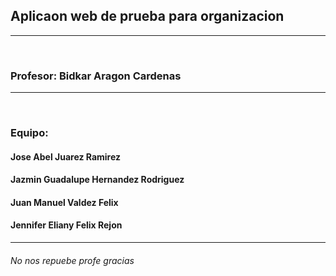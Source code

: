 ## Aplicaon web de prueba para organizacion
<hr>
<br>

### Profesor: Bidkar Aragon Cardenas
<hr>
<br>

### Equipo:
#### Jose Abel Juarez Ramirez
#### Jazmin Guadalupe Hernandez Rodriguez
#### Juan Manuel Valdez Felix
#### Jennifer Eliany Felix Rejon

<hr>

###### No nos repuebe profe gracias